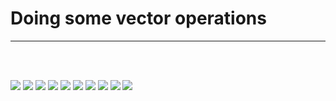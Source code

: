 # Doing some vector operations
---
<br><br>

<img src = '../Images/Qz3_Q1.jpg'>
<img src = '../Images/Qz3_Q2.jpg'>
<img src = '../Images/Qz3_Q3_1.jpg'>
<img src = '../Images/Qz3_Q3_2.jpg'>
<img src = '../Images/Qz3_Q4.jpg'>
<img src = '../Images/Qz3_Q4_2.jpg'>
<img src = '../Images/Qz3_Q5_1.jpg'>
<img src = '../Images/Qz3_Q6.jpg'>
<img src = '../Images/Qz3_Q7.jpg'>
<img src = '../Images/Qz3_Q7_1.jpg'>
<br><br>
